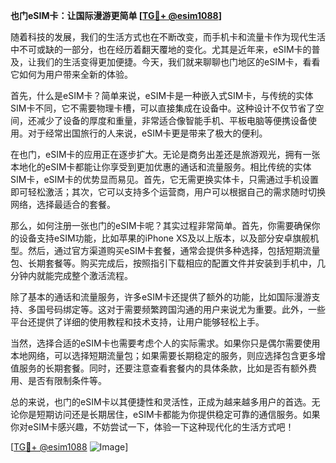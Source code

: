 **也门eSIM卡：让国际漫游更简单 [[TG💪+ @esim1088](https://t.me/s/esim1088)]**

随着科技的发展，我们的生活方式也在不断改变，而手机卡和流量卡作为现代生活中不可或缺的一部分，也在经历着翻天覆地的变化。尤其是近年来，eSIM卡的普及，让我们的生活变得更加便捷。今天，我们就来聊聊也门地区的eSIM卡，看看它如何为用户带来全新的体验。

首先，什么是eSIM卡？简单来说，eSIM卡是一种嵌入式SIM卡，与传统的实体SIM卡不同，它不需要物理卡槽，可以直接集成在设备中。这种设计不仅节省了空间，还减少了设备的厚度和重量，非常适合像智能手机、平板电脑等便携设备使用。对于经常出国旅行的人来说，eSIM卡更是带来了极大的便利。

在也门，eSIM卡的应用正在逐步扩大。无论是商务出差还是旅游观光，拥有一张本地化的eSIM卡都能让你享受到更加优惠的通话和流量服务。相比传统的实体SIM卡，eSIM卡的优势显而易见。首先，它无需更换实体卡，只需通过手机设置即可轻松激活；其次，它可以支持多个运营商，用户可以根据自己的需求随时切换网络，选择最适合的套餐。

那么，如何注册一张也门的eSIM卡呢？其实过程非常简单。首先，你需要确保你的设备支持eSIM功能，比如苹果的iPhone XS及以上版本，以及部分安卓旗舰机型。然后，通过官方渠道购买eSIM卡套餐，通常会提供多种选择，包括短期流量包、长期套餐等。购买完成后，按照指引下载相应的配置文件并安装到手机中，几分钟内就能完成整个激活流程。

除了基本的通话和流量服务，许多eSIM卡还提供了额外的功能，比如国际漫游支持、多国号码绑定等。这对于需要频繁跨国沟通的用户来说尤为重要。此外，一些平台还提供了详细的使用教程和技术支持，让用户能够轻松上手。

当然，选择合适的eSIM卡也需要考虑个人的实际需求。如果你只是偶尔需要使用本地网络，可以选择短期流量包；如果需要长期稳定的服务，则应选择包含更多增值服务的长期套餐。同时，还要注意查看套餐内的具体条款，比如是否有额外费用、是否有限制条件等。

总的来说，也门的eSIM卡以其便捷性和灵活性，正成为越来越多用户的首选。无论你是短期访问还是长期居住，eSIM卡都能为你提供稳定可靠的通信服务。如果你对eSIM卡感兴趣，不妨尝试一下，体验一下这种现代化的生活方式吧！

[[TG💪+ @esim1088](https://t.me/s/esim1088) ![Image](https://i.postimg.cc/4NQfJmqS/Snipaste-2025-05-13-00-14-12.png)]